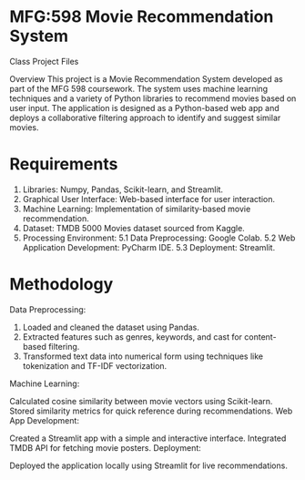 # MFG:598  Movie Recommendation System
 Class Project Files


Overview
This project is a Movie Recommendation System developed as part of the MFG 598 coursework. The system uses machine learning techniques and a variety of Python libraries to recommend movies based on user input. The application is designed as a Python-based web app and deploys a collaborative filtering approach to identify and suggest similar movies.

# Requirements

1. Libraries: Numpy, Pandas, Scikit-learn, and Streamlit.
2. Graphical User Interface: Web-based interface for user interaction.
3. Machine Learning: Implementation of similarity-based movie recommendation.
4. Dataset: TMDB 5000 Movies dataset sourced from Kaggle.
5. Processing Environment:
   5.1 Data Preprocessing: Google Colab.
   5.2 Web Application Development: PyCharm IDE.
   5.3 Deployment: Streamlit.

# Methodology
Data Preprocessing:

1. Loaded and cleaned the dataset using Pandas.
2. Extracted features such as genres, keywords, and cast for content-based filtering.
3. Transformed text data into numerical form using techniques like tokenization and TF-IDF vectorization.

Machine Learning:

Calculated cosine similarity between movie vectors using Scikit-learn.
Stored similarity metrics for quick reference during recommendations.
Web App Development:

Created a Streamlit app with a simple and interactive interface.
Integrated TMDB API for fetching movie posters.
Deployment:

Deployed the application locally using Streamlit for live recommendations.
